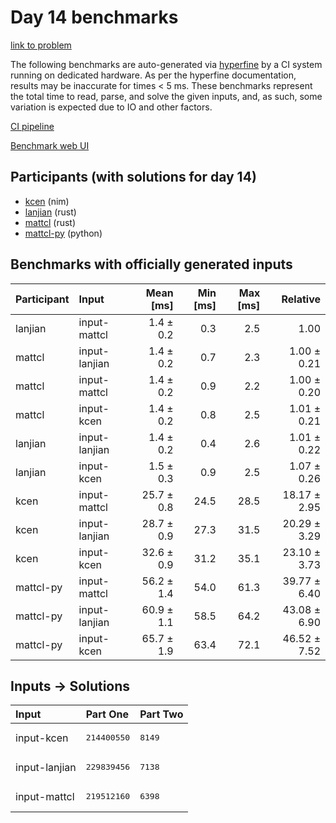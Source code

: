 # Day 14 benchmarks

[link to problem](https://adventofcode.com/2024/day/14)

The following benchmarks are auto-generated via
[hyperfine](https://github.com/sharkdp/hyperfine) by a CI system running on
dedicated hardware. As per the hyperfine documentation, results may be
inaccurate for times < 5 ms. These benchmarks represent the total time to read,
parse, and solve the given inputs, and, as such, some variation is expected due
to IO and other factors.

[CI pipeline](http://ci.papercode.net:8080/teams/main/pipelines/aoc2024)

[Benchmark web UI](https://aoc.ancalagon.black)


## Participants (with solutions for day 14)

- [kcen](https://github.com/kcen/aoc2024) (nim)
- [lanjian](https://github.com/lanjian/aoc-2024) (rust)
- [mattcl](https://github.com/mattcl/aoc2024) (rust)
- [mattcl-py](https://github.com/mattcl/aoc2024-py) (python)


## Benchmarks with officially generated inputs

| Participant | Input | Mean [ms] | Min [ms] | Max [ms] | Relative |
|:---|:---|---:|---:|---:|---:|
| lanjian | input-mattcl | 1.4 ± 0.2 | 0.3 | 2.5 | 1.00 |
| mattcl | input-lanjian | 1.4 ± 0.2 | 0.7 | 2.3 | 1.00 ± 0.21 |
| mattcl | input-mattcl | 1.4 ± 0.2 | 0.9 | 2.2 | 1.00 ± 0.20 |
| mattcl | input-kcen | 1.4 ± 0.2 | 0.8 | 2.5 | 1.01 ± 0.21 |
| lanjian | input-lanjian | 1.4 ± 0.2 | 0.4 | 2.6 | 1.01 ± 0.22 |
| lanjian | input-kcen | 1.5 ± 0.3 | 0.9 | 2.5 | 1.07 ± 0.26 |
| kcen | input-mattcl | 25.7 ± 0.8 | 24.5 | 28.5 | 18.17 ± 2.95 |
| kcen | input-lanjian | 28.7 ± 0.9 | 27.3 | 31.5 | 20.29 ± 3.29 |
| kcen | input-kcen | 32.6 ± 0.9 | 31.2 | 35.1 | 23.10 ± 3.73 |
| mattcl-py | input-mattcl | 56.2 ± 1.4 | 54.0 | 61.3 | 39.77 ± 6.40 |
| mattcl-py | input-lanjian | 60.9 ± 1.1 | 58.5 | 64.2 | 43.08 ± 6.90 |
| mattcl-py | input-kcen | 65.7 ± 1.9 | 63.4 | 72.1 | 46.52 ± 7.52 |


## Inputs -> Solutions

| Input | Part One | Part Two |
|:---|:---|:---|
|input-kcen|<pre>214400550</pre>|<pre>8149</pre>|
|input-lanjian|<pre>229839456</pre>|<pre>7138</pre>|
|input-mattcl|<pre>219512160</pre>|<pre>6398</pre>|